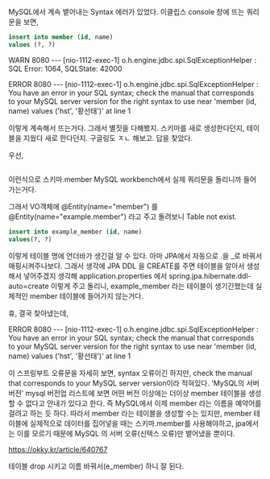  

MySQL에서 계속 뱉어내는 Syntax 에러가 있었다. 이클립스 console 창에 뜨는 쿼리문을 보면,

 ```sql
 insert into member (id, name) 
 values (?, ?)
 ```

WARN 8080 --- [nio-1112-exec-1] o.h.engine.jdbc.spi.SqlExceptionHelper  : SQL Error: 1064, SQLState: 42000

ERROR 8080 --- [nio-1112-exec-1] o.h.engine.jdbc.spi.SqlExceptionHelper  : You have an error in your SQL syntax; check the manual that corresponds to your MySQL server version for the right syntax to use near 'member (id, name) values ('hst', '황선태')' at line 1

 

이렇게 계속해서 뜨는거다. 그래서 별짓을 다해봤지. 스키마를 새로 생성한다던지, 테이블을 지웠다 새로 한다던지. 구글링도 ㅈㄴ 해보고. 답을 찾았다.

 

우선,

```sql

```

이런식으로 스키마.member MySQL workbench에서 실제 쿼리문을 돌리니까 들어가는거다.

 그래서 VO객체에 @Entity(name="member") 를 @Entity(name="example.member") 라고 주고 돌려보니 Table not exist. 

```sql
insert into example_member (id, name) 
values(?, ?)
```

이렇게 테이블 명에 언더바가 생긴걸 알 수 있다. 아마 JPA에서 자동으로 .을 _로 바꿔서 매핑시켜주나보다. 그래서 생각에 JPA DDL 을 CREATE를 주면 테이블을 알아서 생성해서 넣어주겠지 생각해 application.properties 에서 spring.jpa.hibernate.ddl-auto=create 이렇게 주고 돌리니, example_member 라는 테이블이 생기긴했는데 실제적인 member 테이블에 들어가지 않는거다.

 

휴, 결국 찾아냈는데, 

ERROR 8080 --- [nio-1112-exec-1] o.h.engine.jdbc.spi.SqlExceptionHelper  : You have an error in your SQL syntax; check the manual that corresponds to your MySQL server version for the right syntax to use near 'member (id, name) values ('hst', '황선태')' at line 1



이 스프링부트 오류문을 자세히 보면, syntax 오류이긴 하지만, check the manual that corresponds to your MySQL server version이라 적혀있다. 'MySQL의 서버 버전' mysql 버전업 리스트에 보면 어떤 버전 이상에는 더이상 member 테이블을 생성할 수 없다고 안내가 있다고 한다. 즉 MySQL에서 이제 member 라는 이름을 예약어를 걸려고 하는 듯 하다. 따라서 member 라는 테이블을 생성할 수는 있지만, member 테이블에 실제적으로 데이터를 집어넣을 때는 스키마.member를 사용해야하고, jpa에서는 이를 모르기 때문에 MySQL 의 서버 오류(신텍스 오류)만 뱉어냈을 뿐이다.

 

https://okky.kr/article/640767

 

테이블 drop 시키고 이름 바꿔서(e_member) 하니 잘 된다.